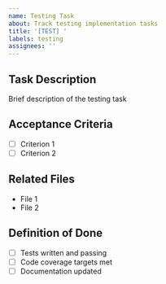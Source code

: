 ```yaml
---
name: Testing Task
about: Track testing implementation tasks
title: '[TEST] '
labels: testing
assignees: ''
---
```


## Task Description
Brief description of the testing task

## Acceptance Criteria
- [ ] Criterion 1
- [ ] Criterion 2

## Related Files
- File 1
- File 2

## Definition of Done
- [ ] Tests written and passing
- [ ] Code coverage targets met
- [ ] Documentation updated